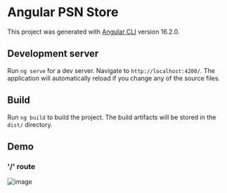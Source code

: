 # Angular PSN Store

This project was generated with [Angular CLI](https://github.com/angular/angular-cli) version 16.2.0.

## Development server

Run `ng serve` for a dev server. Navigate to `http://localhost:4200/`. The application will automatically reload if you change any of the source files.

## Build

Run `ng build` to build the project. The build artifacts will be stored in the `dist/` directory.

## Demo

### '/' route
![image](https://github.com/fredowisk/angular-psn-store/assets/53921083/5d5ca028-016f-49c6-a357-71d2b3d978e2)

